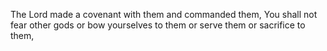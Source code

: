 The Lord made a covenant with them and commanded them, You shall not fear other gods or bow yourselves to them or serve them or sacrifice to them,
